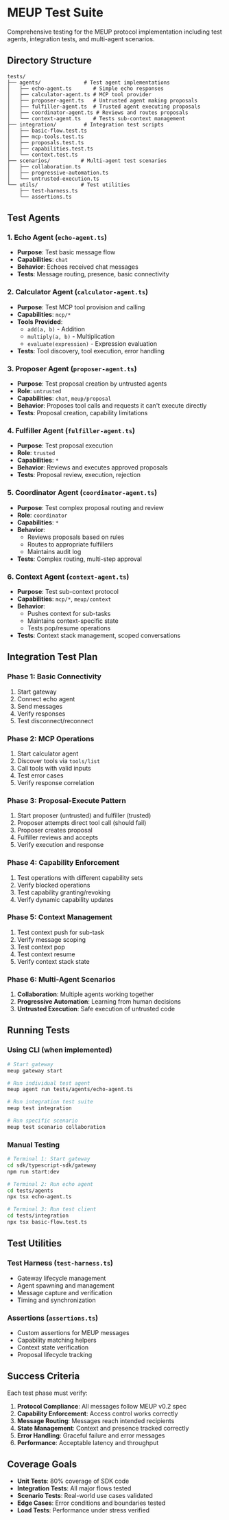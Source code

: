 # MEUP Test Suite

Comprehensive testing for the MEUP protocol implementation including test agents, integration tests, and multi-agent scenarios.

## Directory Structure

```
tests/
├── agents/              # Test agent implementations
│   ├── echo-agent.ts       # Simple echo responses
│   ├── calculator-agent.ts # MCP tool provider
│   ├── proposer-agent.ts   # Untrusted agent making proposals
│   ├── fulfiller-agent.ts  # Trusted agent executing proposals
│   ├── coordinator-agent.ts # Reviews and routes proposals
│   └── context-agent.ts    # Tests sub-context management
├── integration/         # Integration test scripts
│   ├── basic-flow.test.ts
│   ├── mcp-tools.test.ts
│   ├── proposals.test.ts
│   ├── capabilities.test.ts
│   └── context.test.ts
├── scenarios/          # Multi-agent test scenarios
│   ├── collaboration.ts
│   ├── progressive-automation.ts
│   └── untrusted-execution.ts
└── utils/              # Test utilities
    ├── test-harness.ts
    └── assertions.ts
```

## Test Agents

### 1. Echo Agent (`echo-agent.ts`)
- **Purpose**: Test basic message flow
- **Capabilities**: `chat`
- **Behavior**: Echoes received chat messages
- **Tests**: Message routing, presence, basic connectivity

### 2. Calculator Agent (`calculator-agent.ts`)
- **Purpose**: Test MCP tool provision and calling
- **Capabilities**: `mcp/*`
- **Tools Provided**:
  - `add(a, b)` - Addition
  - `multiply(a, b)` - Multiplication
  - `evaluate(expression)` - Expression evaluation
- **Tests**: Tool discovery, tool execution, error handling

### 3. Proposer Agent (`proposer-agent.ts`)
- **Purpose**: Test proposal creation by untrusted agents
- **Role**: `untrusted`
- **Capabilities**: `chat`, `meup/proposal`
- **Behavior**: Proposes tool calls and requests it can't execute directly
- **Tests**: Proposal creation, capability limitations

### 4. Fulfiller Agent (`fulfiller-agent.ts`)
- **Purpose**: Test proposal execution
- **Role**: `trusted`
- **Capabilities**: `*`
- **Behavior**: Reviews and executes approved proposals
- **Tests**: Proposal review, execution, rejection

### 5. Coordinator Agent (`coordinator-agent.ts`)
- **Purpose**: Test complex proposal routing and review
- **Role**: `coordinator`
- **Capabilities**: `*`
- **Behavior**: 
  - Reviews proposals based on rules
  - Routes to appropriate fulfillers
  - Maintains audit log
- **Tests**: Complex routing, multi-step approval

### 6. Context Agent (`context-agent.ts`)
- **Purpose**: Test sub-context protocol
- **Capabilities**: `mcp/*`, `meup/context`
- **Behavior**: 
  - Pushes context for sub-tasks
  - Maintains context-specific state
  - Tests pop/resume operations
- **Tests**: Context stack management, scoped conversations

## Integration Test Plan

### Phase 1: Basic Connectivity
1. Start gateway
2. Connect echo agent
3. Send messages
4. Verify responses
5. Test disconnect/reconnect

### Phase 2: MCP Operations
1. Start calculator agent
2. Discover tools via `tools/list`
3. Call tools with valid inputs
4. Test error cases
5. Verify response correlation

### Phase 3: Proposal-Execute Pattern
1. Start proposer (untrusted) and fulfiller (trusted)
2. Proposer attempts direct tool call (should fail)
3. Proposer creates proposal
4. Fulfiller reviews and accepts
5. Verify execution and response

### Phase 4: Capability Enforcement
1. Test operations with different capability sets
2. Verify blocked operations
3. Test capability granting/revoking
4. Verify dynamic capability updates

### Phase 5: Context Management
1. Test context push for sub-task
2. Verify message scoping
3. Test context pop
4. Test context resume
5. Verify context stack state

### Phase 6: Multi-Agent Scenarios
1. **Collaboration**: Multiple agents working together
2. **Progressive Automation**: Learning from human decisions
3. **Untrusted Execution**: Safe execution of untrusted code

## Running Tests

### Using CLI (when implemented)

```bash
# Start gateway
meup gateway start

# Run individual test agent
meup agent run tests/agents/echo-agent.ts

# Run integration test suite
meup test integration

# Run specific scenario
meup test scenario collaboration
```

### Manual Testing

```bash
# Terminal 1: Start gateway
cd sdk/typescript-sdk/gateway
npm run start:dev

# Terminal 2: Run echo agent
cd tests/agents
npx tsx echo-agent.ts

# Terminal 3: Run test client
cd tests/integration
npx tsx basic-flow.test.ts
```

## Test Utilities

### Test Harness (`test-harness.ts`)
- Gateway lifecycle management
- Agent spawning and management
- Message capture and verification
- Timing and synchronization

### Assertions (`assertions.ts`)
- Custom assertions for MEUP messages
- Capability matching helpers
- Context state verification
- Proposal lifecycle tracking

## Success Criteria

Each test phase must verify:

1. **Protocol Compliance**: All messages follow MEUP v0.2 spec
2. **Capability Enforcement**: Access control works correctly
3. **Message Routing**: Messages reach intended recipients
4. **State Management**: Context and presence tracked correctly
5. **Error Handling**: Graceful failure and error messages
6. **Performance**: Acceptable latency and throughput

## Coverage Goals

- **Unit Tests**: 80% coverage of SDK code
- **Integration Tests**: All major flows tested
- **Scenario Tests**: Real-world use cases validated
- **Edge Cases**: Error conditions and boundaries tested
- **Load Tests**: Performance under stress verified
